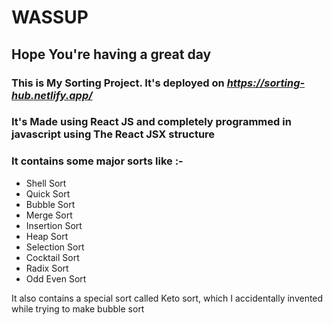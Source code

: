 # WASSUP
## Hope You're having a great day
### This is My Sorting Project. It's deployed on *https://sorting-hub.netlify.app/*
### It's Made using React JS and completely programmed in javascript using The React JSX structure

### It contains some major sorts like :-

- Shell Sort
- Quick Sort
- Bubble Sort
- Merge Sort
- Insertion Sort
- Heap Sort
- Selection Sort
- Cocktail Sort
- Radix Sort
- Odd Even Sort

It also contains a special sort called Keto sort, which I accidentally invented while trying to make bubble sort
